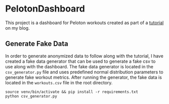 # PelotonDashboard
This project is a dashboard for Peloton workouts created as part of a [tutorial](https://josetheengineer.dev/how-to-build-a-dashboard-for-your-peloton-workout-data-using-dash) on my blog.


## Generate Fake Data
In order to generate anonymized data to follow along with the tutorial, I have created a fake data generator that can be used to generate a fake csv to use along with the dashboard. The fake data generator is located in the `csv_generator.py` file and uses predefined normal distribution parameters to generate fake workout metrics. After running the generator, the fake data is located in the `workouts.csv` file in the root directory.

```
source venv/bin/activate && pip install -r requirements.txt
python csv_generator.py
```